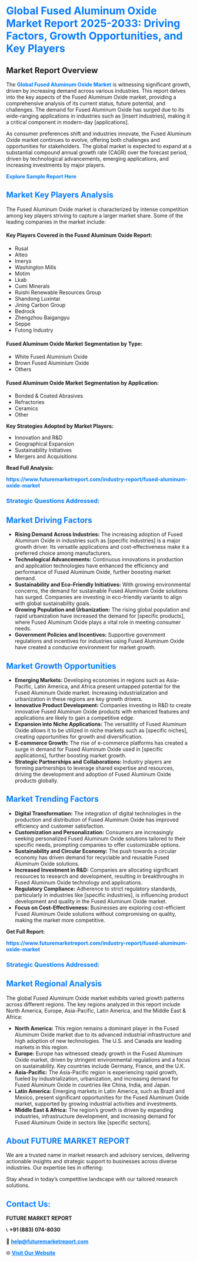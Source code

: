 <h1 style="color: #007BFF;">Global Fused Aluminum Oxide Market Report 2025-2033: Driving Factors, Growth Opportunities, and Key Players</h1>

<section id="overview">
<h2>Market Report Overview</h2>
<p>The <a href="https://www.futuremarketreport.com/industry-report/fused-aluminum-oxide-market" style="color: #007BFF; text-decoration: none;"><strong>Global Fused Aluminum Oxide Market</strong></a> is witnessing significant growth, driven by increasing demand across various industries. This report delves into the key aspects of the Fused Aluminum Oxide market, providing a comprehensive analysis of its current status, future potential, and challenges. The demand for Fused Aluminum Oxide has surged due to its wide-ranging applications in industries such as [insert industries], making it a critical component in modern-day [applications].</p>
<p>As consumer preferences shift and industries innovate, the Fused Aluminum Oxide market continues to evolve, offering both challenges and opportunities for stakeholders. The global market is expected to expand at a substantial compound annual growth rate (CAGR) over the forecast period, driven by technological advancements, emerging applications, and increasing investments by major players.</p>
</section>

<section id="overview">
<p><a href="https://www.futuremarketreport.com/request-sample/reportId=30320" style="color: #007BFF; text-decoration: none;"><strong>Explore Sample Report Here</strong></a></p>
</section>

<section id="key-players">
<h2 style="color: #007BFF;">Market Key Players Analysis</h2>
<p>The Fused Aluminum Oxide market is characterized by intense competition among key players striving to capture a larger market share. Some of the leading companies in the market include:</p>
<h4>Key Players Covered in the Fused Aluminum Oxide Report:</h4>
<ul><li>Rusal</li><li>Alteo</li><li>Imerys</li><li>Washington Mills</li><li>Motim</li><li>Lkab</li><li>Cumi Minerals</li><li>Ruishi Renewable Resources Group</li><li>Shandong Luxintai</li><li>Jining Carbon Group</li><li>Bedrock</li><li>Zhengzhou Baigangyu</li><li>Seppe</li><li>Futong Industry</li></ul>
<h4>Fused Aluminum Oxide Market Segmentation by Type:</h4>
<ul><li>White Fused Aluminium Oxide</li><li>Brown Fused Aluminium Oxide</li><li>Others</li></ul>

<h4>Fused Aluminum Oxide Market Segmentation by Application:</h4>
<ul><li>Bonded &amp; Coated Abrasives</li><li>Refractories</li><li>Ceramics</li><li>Other</li></ul>
<p><strong>Key Strategies Adopted by Market Players:</strong></p>
<ul>
<li>Innovation and R&D</li>
<li>Geographical Expansion</li>
<li>Sustainability Initiatives</li>
<li>Mergers and Acquisitions</li>
</ul>
</section>

<section>
<p><strong>Read Full Analysis: </strong></p><a href="https://www.futuremarketreport.com/industry-report/fused-aluminum-oxide-market" style="color: #007BFF; text-decoration: none;"><strong>https://www.futuremarketreport.com/industry-report/fused-aluminum-oxide-market</strong></a>
<h3 style="color: #007BFF;">Strategic Questions Addressed:</h3>
</section>

<section id="driving-factors">
<h2 style="color: #007BFF;">Market Driving Factors</h2>
<ul>
<li><strong>Rising Demand Across Industries:</strong> The increasing adoption of Fused Aluminum Oxide in industries such as [specific industries] is a major growth driver. Its versatile applications and cost-effectiveness make it a preferred choice among manufacturers.</li>
<li><strong>Technological Advancements:</strong> Continuous innovations in production and application technologies have enhanced the efficiency and performance of Fused Aluminum Oxide, further boosting market demand.</li>
<li><strong>Sustainability and Eco-Friendly Initiatives:</strong> With growing environmental concerns, the demand for sustainable Fused Aluminum Oxide solutions has surged. Companies are investing in eco-friendly variants to align with global sustainability goals.</li>
<li><strong>Growing Population and Urbanization:</strong> The rising global population and rapid urbanization have increased the demand for [specific products], where Fused Aluminum Oxide plays a vital role in meeting consumer needs.</li>
<li><strong>Government Policies and Incentives:</strong> Supportive government regulations and incentives for industries using Fused Aluminum Oxide have created a conducive environment for market growth.</li>
</ul>
</section>

<section id="growth-opportunities">
<h2 style="color: #007BFF;">Market Growth Opportunities</h2>
<ul>
<li><strong>Emerging Markets:</strong> Developing economies in regions such as Asia-Pacific, Latin America, and Africa present untapped potential for the Fused Aluminum Oxide market. Increasing industrialization and urbanization in these regions are key growth drivers.</li>
<li><strong>Innovative Product Development:</strong> Companies investing in R&D to create innovative Fused Aluminum Oxide products with enhanced features and applications are likely to gain a competitive edge.</li>
<li><strong>Expansion into Niche Applications:</strong> The versatility of Fused Aluminum Oxide allows it to be utilized in niche markets such as [specific niches], creating opportunities for growth and diversification.</li>
<li><strong>E-commerce Growth:</strong> The rise of e-commerce platforms has created a surge in demand for Fused Aluminum Oxide used in [specific applications], further boosting market growth.</li>
<li><strong>Strategic Partnerships and Collaborations:</strong> Industry players are forming partnerships to leverage shared expertise and resources, driving the development and adoption of Fused Aluminum Oxide products globally.</li>
</ul>
</section>

<section id="trending-factors">
<h2 style="color: #007BFF;">Market Trending Factors</h2>
<ul>
<li><strong>Digital Transformation:</strong> The integration of digital technologies in the production and distribution of Fused Aluminum Oxide has improved efficiency and customer satisfaction.</li>
<li><strong>Customization and Personalization:</strong> Consumers are increasingly seeking personalized Fused Aluminum Oxide solutions tailored to their specific needs, prompting companies to offer customizable options.</li>
<li><strong>Sustainability and Circular Economy:</strong> The push towards a circular economy has driven demand for recyclable and reusable Fused Aluminum Oxide solutions.</li>
<li><strong>Increased Investment in R&D:</strong> Companies are allocating significant resources to research and development, resulting in breakthroughs in Fused Aluminum Oxide technology and applications.</li>
<li><strong>Regulatory Compliance:</strong> Adherence to strict regulatory standards, particularly in industries like [specific industries], is influencing product development and quality in the Fused Aluminum Oxide market.</li>
<li><strong>Focus on Cost-Effectiveness:</strong> Businesses are exploring cost-efficient Fused Aluminum Oxide solutions without compromising on quality, making the market more competitive.</li>
</ul>
</section>

<section>
<p><strong>Get Full Report: </strong></p><a href="https://www.futuremarketreport.com/industry-report/fused-aluminum-oxide-market" style="color: #007BFF; text-decoration: none;"><strong>https://www.futuremarketreport.com/industry-report/fused-aluminum-oxide-market</strong></a>
<h3 style="color: #007BFF;">Strategic Questions Addressed:</h3>
</section>


<section id="regional-analysis">
<h2 style="color: #007BFF;">Market Regional Analysis</h2>
<p>The global Fused Aluminum Oxide market exhibits varied growth patterns across different regions. The key regions analyzed in this report include North America, Europe, Asia-Pacific, Latin America, and the Middle East & Africa:</p>
<ul>
<li><strong>North America:</strong> This region remains a dominant player in the Fused Aluminum Oxide market due to its advanced industrial infrastructure and high adoption of new technologies. The U.S. and Canada are leading markets in this region.</li>
<li><strong>Europe:</strong> Europe has witnessed steady growth in the Fused Aluminum Oxide market, driven by stringent environmental regulations and a focus on sustainability. Key countries include Germany, France, and the U.K.</li>
<li><strong>Asia-Pacific:</strong> The Asia-Pacific region is experiencing rapid growth, fueled by industrialization, urbanization, and increasing demand for Fused Aluminum Oxide in countries like China, India, and Japan.</li>
<li><strong>Latin America:</strong> Emerging markets in Latin America, such as Brazil and Mexico, present significant opportunities for the Fused Aluminum Oxide market, supported by growing industrial activities and investments.</li>
<li><strong>Middle East & Africa:</strong> The region’s growth is driven by expanding industries, infrastructure development, and increasing demand for Fused Aluminum Oxide in sectors like [specific sectors].</li>
</ul>
</section>

<footer>
<h2 style="color: #007BFF;">About FUTURE MARKET REPORT</h2>
<p>We are a trusted name in market research and advisory services, delivering actionable insights and strategic support to businesses across diverse industries. Our expertise lies in offering:</p>

<p>Stay ahead in today’s competitive landscape with our tailored research solutions.</p>

<h2 style="color: #007BFF;">Contact Us:</h2>
<p><strong>FUTURE MARKET REPORT</strong></p>
<p>📞 <strong>+91 (883) 074-8030</strong></p>
<p>📧 <strong><a href="mailto:help@futuremarketreport.com" style="color: #007BFF;">help@futuremarketreport.com</a></strong></p>
<p>🌐 <strong><a href="https://www.futuremarketreport.com/" style="color: #007BFF;">Visit Our Website</a></strong></p>
</footer>